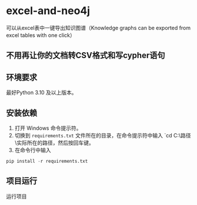 # excel-and-neo4j
可以从excel表中一键导出知识图谱（Knowledge graphs can be exported from excel tables with one click）

## 不用再让你的文档转CSV格式和写cypher语句

## 环境要求
最好Python 3.10 及以上版本。

## 安装依赖
1. 打开 Windows 命令提示符。
2. 切换到 `requirements.txt` 文件所在的目录，在命令提示符中输入 `cd C:\路径\实际所在的路径，然后按回车键。
3. 在命令行中输入  
```py
pip install -r requirements.txt
```

## 项目运行
运行项目

